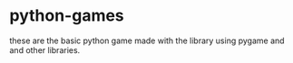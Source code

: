 # python-games
these are the basic python game 
made with the library using pygame and and other libraries.

